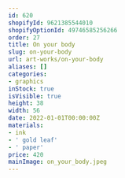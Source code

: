 ```yaml
---
id: 620
shopifyId: 9621385544010
shopifyOptionId: 49746585256266
order: 27
title: On your body
slug: on-your-body
url: art-works/on-your-body
aliases: []
categories:
- graphics
inStock: true
isVisible: true
height: 38
width: 56
date: 2022-01-01T00:00:00Z
materials:
- ink
- ' gold leaf'
- ' paper'
price: 420
mainImage: on_your_body.jpeg
---
```


